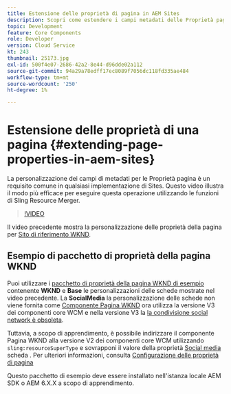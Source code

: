 ```yaml
---
title: Estensione delle proprietà di pagina in AEM Sites
description: Scopri come estendere i campi metadati delle Proprietà pagina in Adobe Experience Manager Sites. Questo video illustra il modo più efficace per eseguire questa operazione utilizzando le funzioni di Sling Resource Merger.
topic: Development
feature: Core Components
role: Developer
version: Cloud Service
kt: 243
thumbnail: 25173.jpg
exl-id: 500f4e07-2686-42a2-8e44-d96dde02a112
source-git-commit: 94a29a78edff17ec8089f7056dc118fd335ae484
workflow-type: tm+mt
source-wordcount: '250'
ht-degree: 1%

---
```


# Estensione delle proprietà di una pagina {#extending-page-properties-in-aem-sites}

La personalizzazione dei campi di metadati per le Proprietà pagina è un requisito comune in qualsiasi implementazione di Sites. Questo video illustra il modo più efficace per eseguire questa operazione utilizzando le funzioni di Sling Resource Merger.

>[!VIDEO](https://video.tv.adobe.com/v/25173?quality=9&learn=on)

Il video precedente mostra la personalizzazione delle proprietà della pagina per [Sito di riferimento WKND](https://github.com/adobe/aem-guides-wknd).

## Esempio di pacchetto di proprietà della pagina WKND

Puoi utilizzare i [pacchetto di proprietà della pagina WKND di esempio](./assets/WKND-PageProperties-Example-Dialog-1.0.zip) contenente **WKND** e **Base** le personalizzazioni delle schede mostrate nel video precedente. La **SocialMedia** la personalizzazione delle schede non viene fornita come [Componente Pagina WKND](https://github.com/adobe/aem-guides-wknd/blob/main/ui.apps/src/main/content/jcr_root/apps/wknd/components/page/.content.xml#L5) ora utilizza la versione V3 dei componenti core WCM e nella versione V3 la [la condivisione social network è obsoleta](https://github.com/adobe/aem-core-wcm-components/pull/1930).

Tuttavia, a scopo di apprendimento, è possibile indirizzare il componente Pagina WKND alla versione V2 dei componenti core WCM utilizzando `sling:resourceSuperType` e sovrapponi il valore della proprietà [Social media](https://github.com/adobe/aem-core-wcm-components/blob/main/content/src/content/jcr_root/apps/core/wcm/components/page/v2/page/_cq_dialog/.content.xml#L95) scheda . Per ulteriori informazioni, consulta [Configurazione delle proprietà di pagina](https://experienceleague.adobe.com/docs/experience-manager-64/developing/extending-aem/page-properties-views.html#configuring-your-page-properties)

Questo pacchetto di esempio deve essere installato nell&#39;istanza locale AEM SDK o AEM 6.X.X a scopo di apprendimento.
